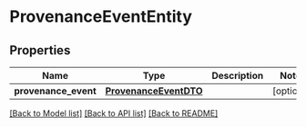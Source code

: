 # ProvenanceEventEntity

## Properties
Name | Type | Description | Notes
------------ | ------------- | ------------- | -------------
**provenance_event** | [**ProvenanceEventDTO**](ProvenanceEventDTO.md) |  | [optional] 

[[Back to Model list]](../nifiDocs.md#documentation-for-models) [[Back to API list]](../nifiDocs.md#documentation-for-api-endpoints) [[Back to README]](../nifiDocs.md)


